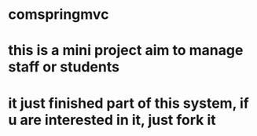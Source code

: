 # comspringmvc
# this is a mini project aim to manage staff or students
# it just finished part of this system, if u are interested in it, just fork it
